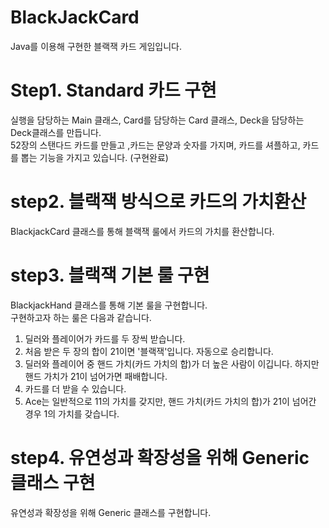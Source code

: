 # BlackJackCard  
Java를 이용해 구현한 블랙잭 카드 게임입니다.  
# Step1. Standard 카드 구현  
실행을 담당하는 Main 클래스, Card를 담당하는 Card 클래스, Deck을 담당하는 Deck클래스를 만듭니다.  
52장의 스탠다드 카드를 만들고 ,카드는 문양과 숫자를 가지며, 카드를 셔플하고, 카드를 뽑는 기능을 가지고 있습니다. (구현완료)  
# step2.  블랙잭 방식으로 카드의 가치환산
BlackjackCard 클래스를 통해 블랙잭 룰에서 카드의 가치를 환산합니다.  
# step3.  블랙잭 기본 룰 구현
BlackjackHand 클래스를 통해 기본 룰을 구현합니다.  
구현하고자 하는 룰은 다음과 같습니다.  
1. 딜러와 플레이어가 카드를 두 장씩 받습니다.  
2. 처음 받은 두 장의 합이 21이면 '블랙잭'입니다. 자동으로 승리합니다.  
3. 딜러와 플레이어 중 핸드 가치(카드 가치의 합)가 더 높은 사람이 이깁니다. 하지만 핸드 가치가 21이 넘어가면 패배합니다.  
4. 카드를 더 받을 수 있습니다.  
5. Ace는 일반적으로 11의 가치를 갖지만, 핸드 가치(카드 가치의 합)가 21이 넘어간 경우 1의 가치를 갖습니다.  
# step4. 유연성과 확장성을 위해 Generic 클래스 구현
유연성과 확장성을 위해 Generic 클래스를 구현합니다.





